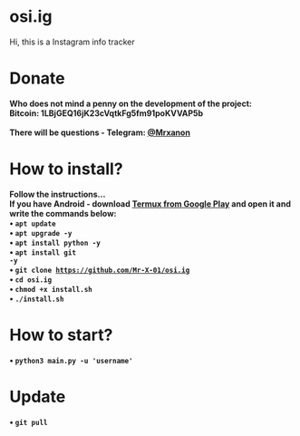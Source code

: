 # osi.ig
Hi, this is a Instagram info tracker<br>
# Donate
<b>Who does not mind a penny on the development of the project:</b><br>
<b>Bitcoin: 1LBjGEQ16jK23cVqtkFg5fm91poKVVAP5b<br>
<br>
There will be questions - Telegram: <a href="https://t.me/Mrxanon"> @Mrxanon</a><br>
# How to install?
<b>Follow the instructions...</b><br>
<b>If you have Android - download <a href="https://play.google.com/store/apps/details?id=com.termux&hl=ru">Termux from Google Play</a> and open it and write the commands below:<br>
• <code>apt update</code><br>
• <code>apt upgrade -y</code><br>
• <code>apt install python -y</code><br>
• <code>apt install git -y</code><br>
• <code>git clone https://github.com/Mr-X-01/osi.ig</code><br>
• <code>cd osi.ig</code><br>
• <code>chmod +x install.sh</code><br>
• <code>./install.sh</code><br>

# How to start?
• <code>python3 main.py -u 'username'</code><br>

# Update
• <code>git pull</code><br>

